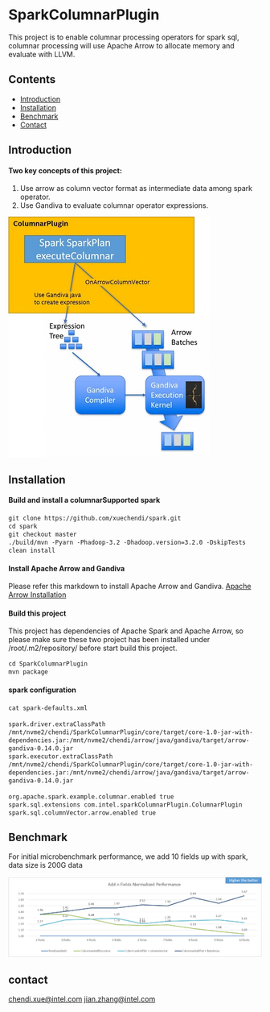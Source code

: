 # SparkColumnarPlugin

This project is to enable columnar processing operators for spark sql, columnar processing will use Apache Arrow to allocate memory and evaluate with LLVM. 

## Contents

- [Introduction](#introduction)
- [Installation](#installation)
- [Benchmark](#benchmark)
- [Contact](#contact)

## Introduction

#### Two key concepts of this project:
1. Use arrow as column vector format as intermediate data among spark operator.
2. Use Gandiva to evaluate columnar operator expressions.

![Overview](/resource/overview.jpg)

## Installation

#### Build and install a columnarSupported spark

``` shell
git clone https://github.com/xuechendi/spark.git
cd spark
git checkout master
./build/mvn -Pyarn -Phadoop-3.2 -Dhadoop.version=3.2.0 -DskipTests clean install
```

#### Install Apache Arrow and Gandiva

Please refer this markdown to install Apache Arrow and Gandiva.
[Apache Arrow Installation](/resource/ApacheArrowInstallation.md)


#### Build this project

This project has dependencies of Apache Spark and Apache Arrow, so please make sure these two project has been installed under /root/.m2/repository/ before start build this project.
``` shell
cd SparkColumnarPlugin
mvn package
```

#### spark configuration

``` shell
cat spark-defaults.xml

spark.driver.extraClassPath /mnt/nvme2/chendi/SparkColumnarPlugin/core/target/core-1.0-jar-with-dependencies.jar:/mnt/nvme2/chendi/arrow/java/gandiva/target/arrow-gandiva-0.14.0.jar
spark.executor.extraClassPath /mnt/nvme2/chendi/SparkColumnarPlugin/core/target/core-1.0-jar-with-dependencies.jar:/mnt/nvme2/chendi/arrow/java/gandiva/target/arrow-gandiva-0.14.0.jar

org.apache.spark.example.columnar.enabled true
spark.sql.extensions com.intel.sparkColumnarPlugin.ColumnarPlugin
spark.sql.columnVector.arrow.enabled true
```

## Benchmark

For initial microbenchmark performance, we add 10 fields up with spark, data size is 200G data

![Performance](/resource/performance.png)

## contact

chendi.xue@intel.com
jian.zhang@intel.com
